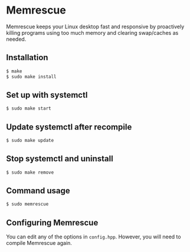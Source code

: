 # Memrescue
Memrescue keeps your Linux desktop fast and responsive by proactively killing programs using too much memory and clearing swap/caches as needed.

## Installation
```sh
$ make
$ sudo make install
```

## Set up with systemctl
```sh
$ sudo make start
```

## Update systemctl after recompile
```sh
$ sudo make update
```

## Stop systemctl and uninstall
```sh
$ sudo make remove
```

## Command usage
```sh
$ sudo memrescue
```

## Configuring Memrescue
You can edit any of the options in `config.hpp`. However, you will need to compile Memrescue again.
